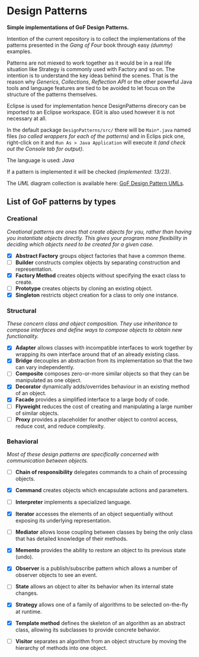 Design Patterns
===============

**Simple implementations of GoF Design Patterns.**

Intention of the current repository is to collect the implementations of 
the patterns presented in the *Gang of Four* book through easy *(dummy)* examples.

Patterns are not miexed to work together as it would be in a real life situation like 
Strategy is commonly used with Factory and so on. The intention is to understand the key ideas behind 
the scenes. That is the reason why *Generics*, *Collections*, *Reflection API* or the other powerful Java 
tools and language features are tied to be avoided to let focus on the structure of the patterns themselves.

Eclipse is used for implementation hence DesignPatterns direcory can be imported to an Eclipse workspace. 
EGit is also used however it is not necessary at all.

In the default package `DesignPatterns/src/` there will be `Main*.java` named files *(so called wrappers for each 
of the patterns)* and in Eclips pick one, right-click on it and `Run As > Java Application` will execute it 
*(and check out the Console tab for output)*.

The language is used: *Java*

If a pattern is implemented it will be checked *(implemented: 13/23)*.

The *UML* diagram collection is available here: [GoF Design Pattern UMLs](https://www.evernote.com/shard/s391/sh/71a97ec4-a15d-4c1e-9b78-0cc32d5fced5/9108677f96380fe4074717d53f968be0 "GoF Design Pattern UMLs").

List of GoF patterns by types
-----------------------------

### Creational

*Creational patterns are ones that create objects for you, rather than having you instantiate objects directly. 
This gives your program more flexibility in deciding which objects need to be created for a given case.*

- [x] **Abstract Factory** groups object factories that have a common theme.
- [ ] **Builder** constructs complex objects by separating construction and representation.
- [x] **Factory Method** creates objects without specifying the exact class to create.
- [ ] **Prototype** creates objects by cloning an existing object.
- [x] **Singleton** restricts object creation for a class to only one instance.

### Structural

*These concern class and object composition. 
They use inheritance to compose interfaces and define ways to compose objects to obtain new functionality.*

- [x] **Adapter** allows classes with incompatible interfaces to work together by wrapping its own interface around that of an already existing class.
- [x] **Bridge** decouples an abstraction from its implementation so that the two can vary independently.
- [ ] **Composite** composes zero-or-more similar objects so that they can be manipulated as one object.
- [x] **Decorator** dynamically adds/overrides behaviour in an existing method of an object.
- [x] **Facade** provides a simplified interface to a large body of code.
- [ ] **Flyweight** reduces the cost of creating and manipulating a large number of similar objects.
- [ ] **Proxy** provides a placeholder for another object to control access, reduce cost, and reduce complexity.

### Behavioral

*Most of these design patterns are specifically concerned with communication between objects.*

- [ ] **Chain of responsibility** delegates commands to a chain of processing objects.
- [x] **Command** creates objects which encapsulate actions and parameters.
- [ ] **Interpreter** implements a specialized language.
- [x] **Iterator** accesses the elements of an object sequentially without exposing its underlying representation.
- [ ] **Mediator** allows loose coupling between classes by being the only class that has detailed knowledge of their methods.
- [x] **Memento** provides the ability to restore an object to its previous state (undo).
- [x] **Observer** is a publish/subscribe pattern which allows a number of observer objects to see an event.
- [ ] **State** allows an object to alter its behavior when its internal state changes.
- [x] **Strategy** allows one of a family of algorithms to be selected on-the-fly at runtime.
- [x] **Template method** defines the skeleton of an algorithm as an abstract class, allowing its subclasses to provide concrete behavior.
- [ ] **Visitor** separates an algorithm from an object structure by moving the hierarchy of methods into one object.

